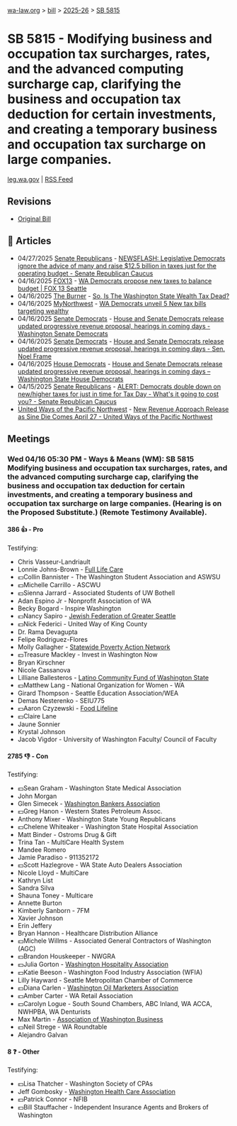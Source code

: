 [wa-law.org](/) > [bill](/bill/) > [2025-26](/bill/2025-26/) > [SB 5815](/bill/2025-26/sb/5815/)

# SB 5815 - Modifying business and occupation tax surcharges, rates, and the advanced computing surcharge cap, clarifying the business and occupation tax deduction for certain investments, and creating a temporary business and occupation tax surcharge on large companies.
[leg.wa.gov](https://app.leg.wa.gov/billsummary?BillNumber=5815&Year=2025&Initiative=false) | [RSS Feed](./rss.xml)

## Revisions
* [Original Bill](1/)

## 📰 Articles
* 04/27/2025 [Senate Republicans](/org/senate_republicans/) - [NEWSFLASH: Legislative Democrats ignore the advice of many and raise $12.5 billion in taxes just for the operating budget - Senate Republican Caucus](https://src.wastateleg.org/blog/newsflash-legislative-democrats-ignore-advice-many-raise-12-5-billion-taxes-just-operating-budget/#:~:text=(SB%205815))
* 04/16/2025 [FOX13](/org/fox13/) - [WA Democrats propose new taxes to balance budget | FOX 13 Seattle](https://www.fox13seattle.com/news/wa-democrats-propose-new-taxes#:~:text=Senate%20Bill%205815)
* 04/16/2025 [The Burner](/org/the_burner/) - [So, Is The Washington State Wealth Tax Dead?](https://www.theburnerseattle.com/post/the-wealth-tax-is-seemingly-dead#:~:text=B&O%20surcharge)
* 04/16/2025 [MyNorthwest](/org/mynorthwest/) - [WA Democrats unveil 5 New tax bills targeting wealthy](https://mynorthwest.com/mynorthwest-politics/democrats-tax-bills/4076327#:~:text=Senate%20Bill%205815)
* 04/16/2025 [Senate Democrats](/org/senate_democrats/) - [House and Senate Democrats release updated progressive revenue proposal, hearings in coming days - Washington Senate Democrats](https://senatedemocrats.wa.gov/blog/2025/04/15/house-and-senate-democrats-release-updated-progressive-revenue-proposal-hearings-in-coming-days/#:~:text=Senate%20Bill%205815)
* 04/16/2025 [Senate Democrats](/org/senate_democrats/) - [House and Senate Democrats release updated progressive revenue proposal, hearings in coming days - Sen. Noel Frame](https://senatedemocrats.wa.gov/frame/2025/04/15/house-and-senate-democrats-release-updated-progressive-revenue-proposal-hearings-in-coming-days/#:~:text=Senate%20Bill%205815)
* 04/16/2025 [House Democrats](/org/house_democrats/) - [House and Senate Democrats release updated progressive revenue proposal, hearings in coming days – Washington State House Democrats](https://housedemocrats.wa.gov/blog/2025/04/16/house-and-senate-democrats-release-updated-progressive-revenue-proposal-hearings-in-coming-days/#:~:text=Senate%20Bill%205815)
* 04/15/2025 [Senate Republicans](/org/senate_republicans/) - [ALERT: Democrats double down on new/higher taxes for just in time for Tax Day - What's it going to cost you? - Senate Republican Caucus](https://src.wastateleg.org/blog/alert-democrats-double-new-higher-taxes-just-time-tax-day-whats-going-cost/#:~:text=(SB%205815):)
* [United Ways of the Pacific Northwest](/org/united_ways_of_the_pacific_northwest/) - [New Revenue Approach Release as Sine Die Comes April 27 - United Ways of the Pacific Northwest](https://www.uwpnw.org/legupdate04212025#:~:text=SB%205815)

## Meetings
### Wed 04/16 05:30 PM - Ways & Means (WM): SB 5815 Modifying business and occupation tax surcharges, rates, and the advanced computing surcharge cap, clarifying the business and occupation tax deduction for certain investments, and creating a temporary business and occupation tax surcharge on large companies. (Hearing is on the Proposed Substitute.) (Remote Testimony Available).
#### 386 👍 - Pro
Testifying:
* Chris Vasseur-Landriault
* Lonnie Johns-Brown - [Full Life Care](/org/full_life_care/)
* 💵Collin Bannister - The Washington Student Association and ASWSU
* 💵Michelle Carrillo - ASCWU
* 💵Sienna Jarrard - Associated Students of UW Bothell
* Adan Espino Jr - Nonprofit Association of WA
* Becky Bogard - Inspire Washington
* 💵Nancy Sapiro - [Jewish Federation of Greater Seattle](/org/jewish_federation_of_greater_seattle/)
* 💵Nick Federici - United Way of King County
* Dr. Rama Devagupta
* Felipe Rodriguez-Flores
* Molly Gallagher - [Statewide Poverty Action Network](/org/statewide_poverty_action_network/)
* 💵Treasure Mackley - Invest in Washington Now
* Bryan Kirschner
* Nicole Cassanova
* Lilliane Ballesteros - [Latino Community Fund of Washington State](/org/latino_community_fund_of_washington_state/)
* 💵Matthew Lang - National Organization for Women - WA
* Girard Thompson - Seattle Education Association/WEA
* Demas Nesterenko - SEIU775
* 💵Aaron Czyzewski - [Food Lifeline](/org/food_lifeline/)
* 💵Claire Lane
* Jaune Sonnier
* Krystal Johnson
* Jacob Vigdor - University of Washington Faculty/ Council of Faculty

#### 2785 👎 - Con
Testifying:
* 💵Sean Graham - Washington State Medical Association
* John Morgan
* Glen Simecek - [Washington Bankers Association](/org/washington_bankers_association/)
* 💵Greg Hanon - Western States Petroleum Assoc.
* Anthony Mixer - Washington State Young Republicans
* 💵Chelene Whiteaker - Washington State Hospital Association
* Matt Binder - Ostroms Drug & Gift
* Trina Tan - MultiCare Health System
* Mandee Romero
* Jamie Paradiso - 911352172
* 💵Scott Hazlegrove - WA State Auto Dealers Association
* Nicole Lloyd - MultiCare
* Kathryn List
* Sandra Silva
* Shauna Toney - Multicare
* Annette Burton
* Kimberly Sanborn - 7FM
* Xavier Johnson
* Erin Jeffery
* Bryan Hannon - Healthcare Distribution Alliance
* 💵Michele Willms - Associated General Contractors of Washington (AGC)
* 💵Brandon Houskeeper - NWGRA
* 💵Julia Gorton - [Washington Hospitality Association](/org/washington_hospitality_association/)
* 💵Katie Beeson - Washington Food Industry Association (WFIA)
* Lilly Hayward - Seattle Metropolitan Chamber of Commerce
* 💵Diana Carlen - [Washington Oil Marketers Association](/org/washington_oil_marketers_association/)
* 💵Amber Carter - WA Retail Association
* 💵Carolyn Logue - South Sound Chambers, ABC Inland, WA ACCA, NWHPBA, WA Denturists
* Max Martin - [Association of Washington Business](/org/association_of_washington_business/)
* 💵Neil Strege - WA Roundtable
* Alejandro Galvan

#### 8 ❓ - Other
Testifying:
* 💵Lisa Thatcher - Washington Society of CPAs
* Jeff Gombosky - [Washington Health Care Association](/org/washington_health_care_association/)
* 💵Patrick Connor - NFIB
* 💵Bill Stauffacher - Independent Insurance Agents and Brokers of Washington

